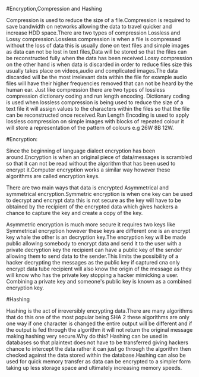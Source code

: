 #Encryption,Compression and Hashing

Compression is used to reduce the size of a file.Compression is required to save bandwidth on networks allowing the data to travel quicker and increase HDD space.There are two types of compression Lossless and Lossy compression.Lossless compression is when a file is compressed without the loss of data this is usually done on text files and simple images as data can not be lost in text files,Data will be stored so that the files can be reconstructed fully when the data has been received.Lossy compression on the other hand is when data is discarded in order to reduce files size this usually takes place on videos,audio and complicated images.The data discarded will be the most irrelevant data within the file for example audio files will have their higher frequencies removed that can not be heard by the human ear.
Just like compression there are two types of lossless compression dictionary coding and run length encoding. Dictionary coding is used when lossless compression is being used to reduce the size of a text file it will assign values to the characters within the files so that the file can be reconstructed once received.Run Length Encoding is used to apply lossless compression on simple images with blocks of repeated colour it will store a representation of the pattern of colours e.g 26W 8B 12W.

#Encryption:

Since the beginning of language dialect encryption has been around.Encryption is when an original piece of data/messages is scrambled so that it can not be read without the algorithm that has been used to encrypt it.Computer encryption works a  similar way however these algorithms are called encryption keys.

There are two main ways that data is encrypted Asymmetrical and symmetrical encryption.Symmetric encryption is when one key can be used to decrypt and encrypt data this is not secure as the key will have to be obtained by the recipient of the encrypted data which gives hackers a chance to capture the key and create a copy of the key.

 
Asymmetric encryption is much more secure it requires two keys like Symmetrical encryption however these keys are different one is an encrypt key whale the other is an decryption key.The encryption key will be made public allowing somebody to encrypt data and send it to the user with a private decryption key the recipient can have a public key of the sender allowing them to send data to the sender.This limits the possibility of a hacker decrypting the messages as the public key if captured cna only encrypt data tube recipient will also know the origin of the message as they will know who has the private key stopping a hacker mimicking a user. Combining a private key and someone's public key is known as a combined encryption key.

#Hashing

Hashing is the act of irreversibly encrypting data.There are many algorithms that do this one of the most popular being SHA 2 these algorithms are only one way if one character is changed the entire output will be different and if the output is fed through the algorithm it will not return the original message making hashing very secure.Why do this?
Hashing can be used in databases so that plaintext does not have to be transferred giving hackers chance to intercept the data rather it can just go through the algorithm then checked against the data stored within the database.Hashing can also be used for quick memory transfer as data can be encrypted to a simpler form taking up less storage space and ultimately increasing memory speeds.

